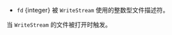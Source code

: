 <!-- YAML
added: v0.1.93
-->

* `fd` {integer} 被 `WriteStream` 使用的整数型文件描述符。

当 `WriteStream` 的文件被打开时触发。

